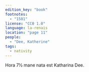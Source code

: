 ```yaml
---
edition_key: "book"
footnotes:
  - "1581"
license: "CC0 1.0"
language: la-renais
location: "page 11"
people:
  - "Dee, Katherine"
tags:
  - nativity
---
```

Hora 7½
mane nata est Katharina Dee.
